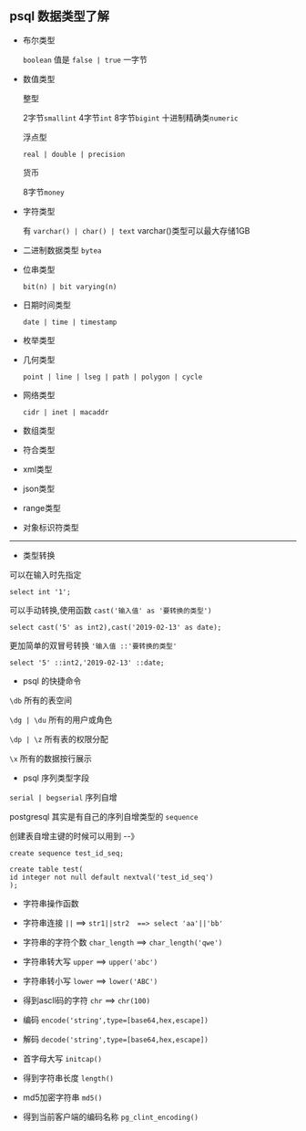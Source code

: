 ## psql 数据类型了解

- 布尔类型
   
   `boolean` 值是 `false | true` 一字节

- 数值类型
    
    整型
    
     2字节`smallint`
     4字节`int`
     8字节`bigint`
     十进制精确类`numeric`
    
    浮点型
        
     `real | double | precision` 
    
    货币
      
    8字节`money`

- 字符类型
    
    有 `varchar() | char() | text` varchar()类型可以最大存储1GB

- 二进制数据类型 `bytea`

- 位串类型

    `bit(n) | bit varying(n)`

- 日期时间类型

    `date | time | timestamp`

- 枚举类型

- 几何类型

    `point | line | lseg | path | polygon | cycle`

- 网络类型

    `cidr | inet | macaddr`

- 数组类型

- 符合类型

- xml类型

- json类型

- range类型

- 对象标识符类型

--------------------

- 类型转换

可以在输入时先指定

```postgresplsql
select int '1';
```

可以手动转换,使用函数 `cast('输入值' as '要转换的类型')`

```postgresplsql
select cast('5' as int2),cast('2019-02-13' as date);
```

更加简单的双冒号转换 `'输入值 ::'要转换的类型'`

```postgresplsql
select '5' ::int2,'2019-02-13' ::date;
```

- psql 的快捷命令

`\db` 所有的表空间

`\dg | \du` 所有的用户或角色

`\dp | \z` 所有表的权限分配

`\x` 所有的数据按行展示

- psql 序列类型字段

`serial | begserial` 序列自增

postgresql 其实是有自己的序列自增类型的 `sequence`

创建表自增主键的时候可以用到 --》

```postgresplsql
create sequence test_id_seq;

create table test(
id integer not null default nextval('test_id_seq')
);

```

- 字符串操作函数

* 字符串连接 `||` ==> `str1||str2  ==> select 'aa'||'bb'`

* 字符串的字符个数 `char_length` ==> `char_length('qwe')`

* 字符串转大写 `upper`  ==> `upper('abc')`

* 字符串转小写 `lower` ==> `lower('ABC')`

* 得到ascll码的字符 `chr` ==> `chr(100)`

* 编码 `encode('string',type=[base64,hex,escape])`

* 解码 `decode('string',type=[base64,hex,escape])`

* 首字母大写 `initcap()`

* 得到字符串长度 `length()`

* md5加密字符串 `md5()`

* 得到当前客户端的编码名称 `pg_clint_encoding()`


